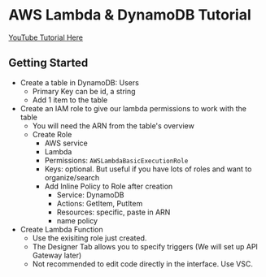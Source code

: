 # AWS Lambda & DynamoDB Tutorial

[YouTube Tutorial Here](https://www.youtube.com/watch?v=ijyeE-pXFk0&t=1939s)

## Getting Started
- Create a table in DynamoDB: Users
    - Primary Key can be id, a string
    - Add 1 item to the table
- Create an IAM role to give our lambda permissions to work with the table
    - You will need the ARN from the table's overview
    - Create Role
        - AWS service
        - Lambda
        - Permissions: `AWSLambdaBasicExecutionRole`
        - Keys: optional. But useful if you have lots of roles and want to organize/search
        - Add Inline Policy to Role after creation
            - Service: DynamoDB
            - Actions: GetItem, PutItem
            - Resources: specific, paste in ARN
            - name policy
- Create Lambda Function
    - Use the exisiting role just created.
    - The Designer Tab allows you to specify triggers (We will set up API Gateway later)
    - Not recommended to edit code directly in the interface. Use VSC.